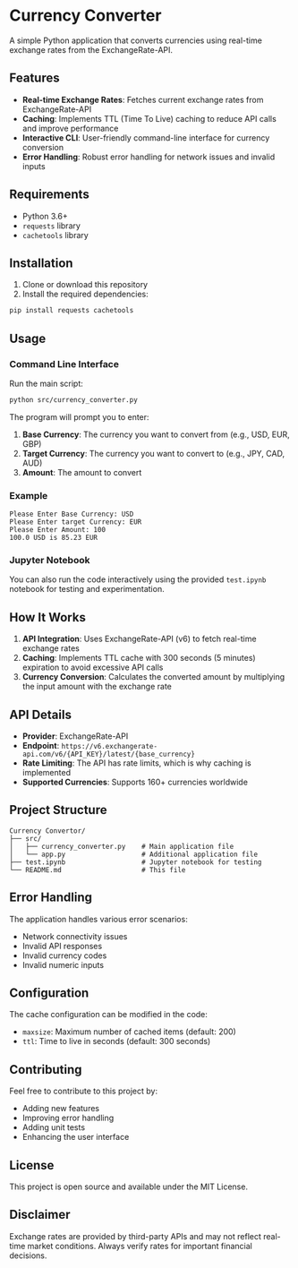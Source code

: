 # Currency Converter

A simple Python application that converts currencies using real-time exchange rates from the ExchangeRate-API.

## Features

- **Real-time Exchange Rates**: Fetches current exchange rates from ExchangeRate-API
- **Caching**: Implements TTL (Time To Live) caching to reduce API calls and improve performance
- **Interactive CLI**: User-friendly command-line interface for currency conversion
- **Error Handling**: Robust error handling for network issues and invalid inputs

## Requirements

- Python 3.6+
- `requests` library
- `cachetools` library

## Installation

1. Clone or download this repository
2. Install the required dependencies:

```bash
pip install requests cachetools
```

## Usage

### Command Line Interface

Run the main script:

```bash
python src/currency_converter.py
```

The program will prompt you to enter:
1. **Base Currency**: The currency you want to convert from (e.g., USD, EUR, GBP)
2. **Target Currency**: The currency you want to convert to (e.g., JPY, CAD, AUD)
3. **Amount**: The amount to convert

### Example


```
Please Enter Base Currency: USD
Please Enter target Currency: EUR
Please Enter Amount: 100
100.0 USD is 85.23 EUR
```

### Jupyter Notebook

You can also run the code interactively using the provided `test.ipynb` notebook for testing and experimentation.

## How It Works

1. **API Integration**: Uses ExchangeRate-API (v6) to fetch real-time exchange rates
2. **Caching**: Implements TTL cache with 300 seconds (5 minutes) expiration to avoid excessive API calls
3. **Currency Conversion**: Calculates the converted amount by multiplying the input amount with the exchange rate

## API Details

- **Provider**: ExchangeRate-API
- **Endpoint**: `https://v6.exchangerate-api.com/v6/{API_KEY}/latest/{base_currency}`
- **Rate Limiting**: The API has rate limits, which is why caching is implemented
- **Supported Currencies**: Supports 160+ currencies worldwide

## Project Structure

```
Currency Convertor/
├── src/
│   ├── currency_converter.py    # Main application file
│   └── app.py                   # Additional application file
├── test.ipynb                   # Jupyter notebook for testing
└── README.md                    # This file
```

## Error Handling

The application handles various error scenarios:
- Network connectivity issues
- Invalid API responses
- Invalid currency codes
- Invalid numeric inputs

## Configuration

The cache configuration can be modified in the code:
- `maxsize`: Maximum number of cached items (default: 200)
- `ttl`: Time to live in seconds (default: 300 seconds)

## Contributing

Feel free to contribute to this project by:
- Adding new features
- Improving error handling
- Adding unit tests
- Enhancing the user interface

## License

This project is open source and available under the MIT License.

## Disclaimer

Exchange rates are provided by third-party APIs and may not reflect real-time market conditions. Always verify rates for important financial decisions.
